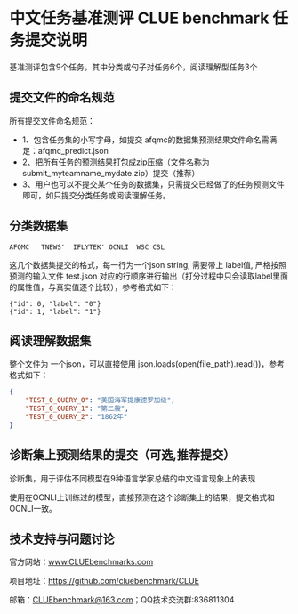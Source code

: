 # 中文任务基准测评 CLUE benchmark 任务提交说明

基准测评包含9个任务，其中分类或句子对任务6个，阅读理解型任务3个

## 提交文件的命名规范
所有提交文件命名规范：
- 1、包含任务集的小写字母，如提交 afqmc的数据集预测结果文件命名需满足：afqmc_predict.json
- 2、把所有任务的预测结果打包成zip压缩（文件名称为submit_myteamname_mydate.zip）提交（推荐）
- 3、用户也可以不提交某个任务的数据集，只需提交已经做了的任务预测文件即可，如只提交分类任务或阅读理解任务。

## 分类数据集

```
AFQMC	TNEWS'	IFLYTEK' OCNLI	WSC	CSL
```
这几个数据集提交的格式，每一行为一个json string, 需要带上 label值, 严格按照 预测的输入文件 test.json 对应的行顺序进行输出（打分过程中只会读取label里面的属性值，与真实值逐个比较），参考格式如下：
```
{"id": 0, "label": "0"}
{"id": 1, "label": "1"}
```

## 阅读理解数据集

整个文件为 一个json，可以直接使用 json.loads(open(file_path).read())，参考格式如下：
```json
{
    "TEST_0_QUERY_0": "美国海军提康德罗加级",
    "TEST_0_QUERY_1": "第二艘",
    "TEST_0_QUERY_2": "1862年"
}
```

## 诊断集上预测结果的提交（可选,推荐提交）

诊断集，用于评估不同模型在9种语言学家总结的中文语言现象上的表现

使用在OCNLI上训练过的模型，直接预测在这个诊断集上的结果，提交格式和OCNLI一致。


## 技术支持与问题讨论

官方网站：www.CLUEbenchmarks.com

项目地址：https://github.com/cluebenchmark/CLUE

邮箱：CLUEbenchmark@163.com；QQ技术交流群:836811304


